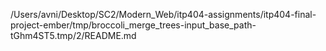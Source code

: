 /Users/avni/Desktop/SC2/Modern_Web/itp404-assignments/itp404-final-project-ember/tmp/broccoli_merge_trees-input_base_path-tGhm4ST5.tmp/2/README.md